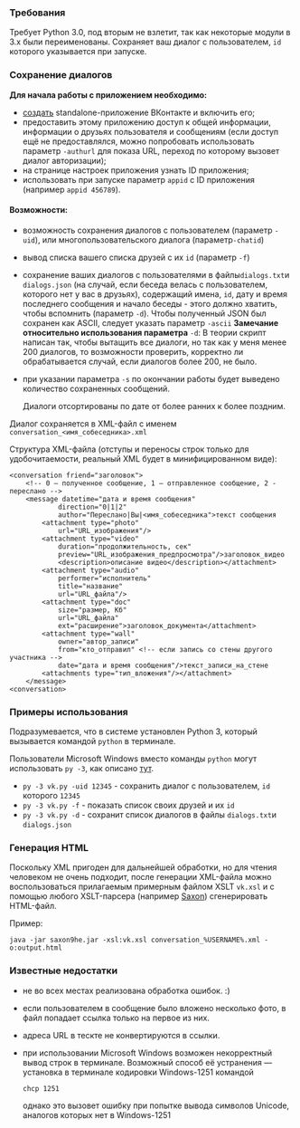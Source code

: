 ### Требования
Требует Python 3.0, под вторым не взлетит, так как некоторые модули в 3.x были переименованы. 
Сохраняет ваш диалог с пользователем, `id` которого указывается при запуске. 

### Сохранение диалогов

**Для начала работы с приложением необходимо:**

+ [создать](https://vk.com/editapp?act=create) standalone-приложение ВКонтакте и включить его;
+ предоставить этому приложению доступ к общей информации, информации о друзьях пользователя и сообщениям (если доступ ещё не предоставлялся, можно попробовать использовать параметр `-authurl` для показа URL, переход по которому вызовет диалог авторизации);
+ на странице настроек приложения узнать  ID приложения;
+ использовать при запуске параметр `appid` c ID приложения (например `appid 456789`). 

#### Возможности:

*   возможность сохранения диалогов с пользователем (параметр `-uid`), или многопользовательского  диалога (параметр`-chatid`)
*   вывод списка вашего списка друзей с их `id` (параметр `-f`)
*   сохранение ваших диалогов с пользователями в файлы`dialogs.txt`и `dialogs.json` (на случай, если беседа велась с пользователем, которого нет у вас в друзьях), содержащий имена, `id`, дату и время последнего сообщения и начало беседы - этого должно хватить, чтобы вспомнить (параметр `-d`). Чтобы полученный JSON был сохранен как ASCII, следует указать параметр `-ascii`
    **Замечание относительно использования параметра** `-d`:
    В теории скрипт написан так, чтобы вытащить все диалоги, но так как у меня менее 200 диалогов, то возможности проверить, корректно ли обрабатывается случай, если диалогов более 200, не было.
* при указании параметра `-s` по окончании работы будет выведено количество сохраненных сообщений.

    Диалоги отсортированы по дате от более ранних к более поздним. 

Диалог сохраняется в XML-файл с именем `conversation_<имя_собеседника>.xml`

Структура XML-файла (отступы и переносы строк только для удобочитаемости, 
реальный XML будет в минифицированном виде):

    <conversation friend="заголовок">
        <!-- 0 – полученное сообщение, 1 – отправленное сообщение, 2 - переслано -->
        <message datetime="дата и время сообщения" 
                direction="0|1|2" 
                author="Переслано|Вы|<имя_собеседника">текст сообщения
            <attachment type="photo" 
                url="URL_изображения"/>
            <attachment type="video" 
                duration="продолжительность, сек" 
                preview="URL_изображения_предпросмотра"/>заголовок_видео
                <description>описание видео</description></attachment>
            <attachment type="audio" 
                performer="исполнитель" 
                title="название" 
                url="URL_файла"/>
            <attachment type="doc" 
                size="размер, Кб" 
                url="URL_файла" 
                ext="расширение">заголовок_документа</attachment>
            <attachment type="wall" 
                owner="автор_записи" 
                from="кто_отправил" <!-- если запись со стены другого участника -->
                date="дата и время сообщения"/>текст_записи_на_стене
            <attachments type="тип_вложения"/></attachment>
        </message>
    <conversation>

### Примеры использования

Подразумевается, что в системе установлен Python 3, который вызывается командой `python` в терминале. 

Пользователи Microsoft Windows вместо команды `python` могут использовать `py -3`, как описано [тут](https://docs.python.org/3.3/using/windows.html#python-launcher-for-windows).

* `py -3 vk.py -uid 12345` - сохранить диалог с пользователем, `id` которого `12345`
* `py -3 vk.py -f` - показать список своих друзей и их `id`
* `py -3 vk.py -d` - сохранит список диалогов в файлы `dialogs.txt`и `dialogs.json`


### Генерация HTML
Поскольку XML пригоден для дальнейшей обработки, но для чтения человеком не  очень подходит, после генерации XML-файла можно воспользоваться прилагаемым примерным файлом XSLT `vk.xsl` и с помощью любого XSLT-парсера (например [Saxon](http://saxon.sourceforge.net/)) сгенерировать HTML-файл. 

Пример:

    java -jar saxon9he.jar -xsl:vk.xsl conversation_%USERNAME%.xml -o:output.html

### Известные недостатки

*   не во всех местах реализована обработка ошибок. :)
*   если пользователем в сообщение было вложено несколько фото, в файл попадает 
    ссылка только на первое из них.
*   адреса URL в тескте не конвертируются в ссылки. 
*   при использовании  Microsoft Windows возможен некорректный вывод строк в 
    терминале. Возможный способ её устранения — установка в терминале 
    кодировки Windows-1251 командой

        chcp 1251

    однако это вызовет ошибку при попытке вывода символов Unicode, аналогов которых 
    нет в Windows-1251
